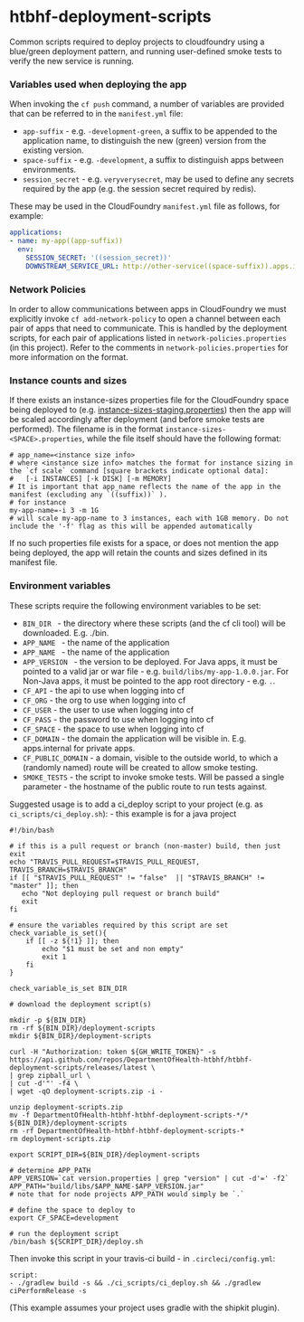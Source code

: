 # htbhf-deployment-scripts

Common scripts required to deploy projects to cloudfoundry using a blue/green deployment pattern,
and running user-defined smoke tests to verify the new service is running.

### Variables used when deploying the app
When invoking the `cf push` command, a number of variables are provided that can be referred to in the `manifest.yml` file:

- `app-suffix` - e.g. `-development-green`, a suffix to be appended to the application name, to distinguish the new (green) version from the existing version.
- `space-suffix` - e.g. `-development`, a suffix to distinguish apps between environments.
- `session_secret` - e.g. `veryverysecret`, may be used to define any secrets required by the app (e.g. the session secret required by redis).

These may be used in the CloudFoundry `manifest.yml` file as follows, for example:
```.yaml
applications:
- name: my-app((app-suffix))
  env:
    SESSION_SECRET: '((session_secret))'
    DOWNSTREAM_SERVICE_URL: http://other-service((space-suffix)).apps.internal:8080
```

### Network Policies
In order to allow communications between apps in CloudFoundry we must explicitly invoke `cf add-network-policy` to open a channel between each pair of apps that need to communicate.
This is handled by the deployment scripts, for each pair of applications listed in `network-policies.properties` (in this project).
Refer to the comments in `network-policies.properties` for more information on the format.


### Instance counts and sizes
If there exists an instance-sizes properties file for the CloudFoundry space being deployed to 
(e.g. [instance-sizes-staging.properties](instance-sizes-staging.properties))
then the app will be scaled accordingly after deployment (and before smoke tests are performed).
The filename is in the format `instance-sizes-<SPACE>.properties`, while the file itself should have the following format:
```
# app_name=<instance size info>
# where <instance size info> matches the format for instance sizing in the `cf scale` command [square brackets indicate optional data]:
#   [-i INSTANCES] [-k DISK] [-m MEMORY]
# It is important that app_name reflects the name of the app in the manifest (excluding any `((suffix))` ).
# for instance
my-app-name=-i 3 -m 1G
# will scale my-app-name to 3 instances, each with 1GB memory. Do not include the '-f' flag as this will be appended automatically

```
If no such properties file exists for a space, or does not mention the app being deployed, the app will retain the counts and sizes defined in its manifest file.


### Environment variables
These scripts require the following environment variables to be set:

- `BIN_DIR ` - the directory where these scripts (and the cf cli tool) will be downloaded. E.g. ./bin.
- `APP_NAME ` - the name of the application
- `APP_NAME ` - the name of the application
- `APP_VERSION ` - the version to be deployed.
For Java apps, it must be pointed to a valid jar or war file - e.g. `build/libs/my-app-1.0.0.jar`.
For Non-Java apps, it must be pointed to the app root directory - e.g. `.`.
- `CF_API` - the api to use when logging into cf
- `CF_ORG` - the org to use when logging into cf
- `CF_USER` - the user to use when logging into cf
- `CF_PASS` - the password to use when logging into cf
- `CF_SPACE` - the space to use when logging into cf
- `CF_DOMAIN` - the domain the application will be visible in. E.g. apps.internal for private apps.
- `CF_PUBLIC_DOMAIN` - a domain, visible to the outside world, to which a (randomly named) route will be created to allow smoke testing. 
- `SMOKE_TESTS` - the script to invoke smoke tests. 
Will be passed a single parameter - the hostname of the public route to run tests against.


Suggested usage is to add a ci_deploy script to your project (e.g. as `ci_scripts/ci_deploy.sh`): - this example is for a java project
```
#!/bin/bash

# if this is a pull request or branch (non-master) build, then just exit
echo "TRAVIS_PULL_REQUEST=$TRAVIS_PULL_REQUEST, TRAVIS_BRANCH=$TRAVIS_BRANCH"
if [[ "$TRAVIS_PULL_REQUEST" != "false"  || "$TRAVIS_BRANCH" != "master" ]]; then
   echo "Not deploying pull request or branch build"
   exit
fi

# ensure the variables required by this script are set
check_variable_is_set(){
    if [[ -z ${!1} ]]; then
        echo "$1 must be set and non empty"
        exit 1
    fi
}

check_variable_is_set BIN_DIR

# download the deployment script(s)

mkdir -p ${BIN_DIR}
rm -rf ${BIN_DIR}/deployment-scripts
mkdir ${BIN_DIR}/deployment-scripts

curl -H "Authorization: token ${GH_WRITE_TOKEN}" -s https://api.github.com/repos/DepartmentOfHealth-htbhf/htbhf-deployment-scripts/releases/latest \
| grep zipball_url \
| cut -d'"' -f4 \
| wget -qO deployment-scripts.zip -i -

unzip deployment-scripts.zip
mv -f DepartmentOfHealth-htbhf-htbhf-deployment-scripts-*/* ${BIN_DIR}/deployment-scripts
rm -rf DepartmentOfHealth-htbhf-htbhf-deployment-scripts-*
rm deployment-scripts.zip

export SCRIPT_DIR=${BIN_DIR}/deployment-scripts

# determine APP_PATH
APP_VERSION=`cat version.properties | grep "version" | cut -d'=' -f2`
APP_PATH="build/libs/$APP_NAME-$APP_VERSION.jar"
# note that for node projects APP_PATH would simply be `.`

# define the space to deploy to
export CF_SPACE=development

# run the deployment script
/bin/bash ${SCRIPT_DIR}/deploy.sh
```
Then invoke this script in your travis-ci build - in `.circleci/config.yml`:
```
script:
- ./gradlew build -s && ./ci_scripts/ci_deploy.sh && ./gradlew ciPerformRelease -s
```
(This example assumes your project uses gradle with the shipkit plugin).
